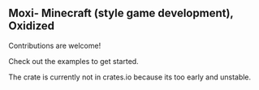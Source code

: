 ## Moxi- Minecraft (style game development), Oxidized

Contributions are welcome!

Check out the examples to get started.

The crate is currently not in crates.io because its too early and unstable.
